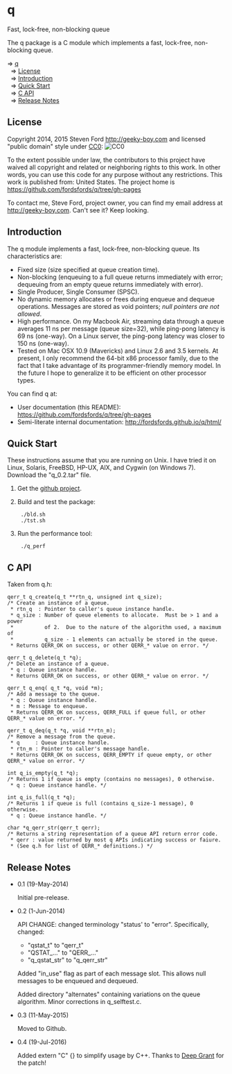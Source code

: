# q
Fast, lock-free, non-blocking queue

The q package is a C module which implements a fast, lock-free, non-blocking queue.

<!-- mdtoc-start -->
&DoubleRightArrow; [q](#q)  
&nbsp;&nbsp;&DoubleRightArrow; [License](#license)  
&nbsp;&nbsp;&DoubleRightArrow; [Introduction](#introduction)  
&nbsp;&nbsp;&DoubleRightArrow; [Quick Start](#quick-start)  
&nbsp;&nbsp;&DoubleRightArrow; [C API](#c-api)  
&nbsp;&nbsp;&DoubleRightArrow; [Release Notes](#release-notes)  
<!-- TOC created by '../mdtoc/mdtoc.pl README.md' (see https://github.com/fordsfords/mdtoc) -->
<!-- mdtoc-end -->

## License

Copyright 2014, 2015 Steven Ford http://geeky-boy.com and licensed
"public domain" style under
[CC0](http://creativecommons.org/publicdomain/zero/1.0/): 
![CC0](https://licensebuttons.net/p/zero/1.0/88x31.png "CC0")

To the extent possible under law, the contributors to this project have
waived all copyright and related or neighboring rights to this work.
In other words, you can use this code for any purpose without any
restrictions.  This work is published from: United States.  The project home
is https://github.com/fordsfords/q/tree/gh-pages

To contact me, Steve Ford, project owner, you can find my email address
at http://geeky-boy.com.  Can't see it?  Keep looking.

## Introduction

The q module implements a fast, lock-free, non-blocking queue.  Its characteristics are:

* Fixed size (size specified at queue creation time).
* Non-blocking (enqueuing to a full queue returns immediately with error; dequeuing from an empty queue returns immediately with error).
* Single Producer, Single Consumer (SPSC).
* No dynamic memory allocates or frees during enqueue and dequeue operations.  Messages are stored as void pointers; _null pointers are not allowed_.
* High performance.  On my Macbook Air, streaming data through a queue averages 11 ns per message (queue size=32), while ping-pong latency is 69 ns (one-way).
On a Linux server, the ping-pong latency was closer to 150 ns (one-way).
* Tested on Mac OSX 10.9 (Mavericks) and Linux 2.6 and 3.5 kernels.  At present, I only recommend the 64-bit x86 processor family, due to the fact that I take advantage of its programmer-friendly memory model.  In the future I hope to generalize it to be efficient on other processor types.

You can find q at:

* User documentation (this README): https://github.com/fordsfords/q/tree/gh-pages
* Semi-literate internal documentation: http://fordsfords.github.io/q/html/

## Quick Start

These instructions assume that you are running on Unix.  I have tried it on Linux, Solaris, FreeBSD, HP-UX, AIX, and Cygwin (on Windows 7).
Download the "q_0.2.tar" file.

1. Get the [github project](https://github.com/fordsfords/q/tree/gh-pages).

2. Build and test the package:

        ./bld.sh
        ./tst.sh

3. Run the performance tool:

        ./q_perf

## C API

Taken from q.h:

```
qerr_t q_create(q_t **rtn_q, unsigned int q_size);
/* Create an instance of a queue.
 * rtn_q  : Pointer to caller's queue instance handle.
 * q_size : Number of queue elements to allocate.  Must be > 1 and a power
 *          of 2.  Due to the nature of the algorithm used, a maximum of
 *          q_size - 1 elements can actually be stored in the queue.
 * Returns QERR_OK on success, or other QERR_* value on error. */

qerr_t q_delete(q_t *q);
/* Delete an instance of a queue.
 * q : Queue instance handle.
 * Returns QERR_OK on success, or other QERR_* value on error. */

qerr_t q_enq( q_t *q, void *m);
/* Add a message to the queue.
 * q : Queue instance handle.
 * m : Message to enqueue.
 * Returns QERR_OK on success, QERR_FULL if queue full, or other QERR_* value on error. */

qerr_t q_deq(q_t *q, void **rtn_m);
/* Remove a message from the queue.
 * q     : Queue instance handle.
 * rtn_m : Pointer to caller's message handle.
 * Returns QERR_OK on success, QERR_EMPTY if queue empty, or other QERR_* value on error. */

int q_is_empty(q_t *q);
/* Returns 1 if queue is empty (contains no messages), 0 otherwise.
 * q : Queue instance handle. */

int q_is_full(q_t *q);
/* Returns 1 if queue is full (contains q_size-1 message), 0 otherwise.
 * q : Queue instance handle. */

char *q_qerr_str(qerr_t qerr);
/* Returns a string representation of a queue API return error code.
 * qerr : value returned by most q APIs indicating success or faiure.
 * (See q.h for list of QERR_* definitions.) */
```

## Release Notes

* 0.1 (19-May-2014)

    Initial pre-release.

* 0.2 (1-Jun-2014)

    API CHANGE: changed terminology "status' to "error".  Specifically, changed:

    * "qstat_t" to "qerr_t"
    * "QSTAT_..." to "QERR_..."
    * "q_qstat_str" to "q_qerr_str"

    Added "in_use" flag as part of each message slot.  This allows null messages to be enqueued and dequeued.

    Added directory "alternates" containing variations on the queue algorithm.
Minor corrections in q_selftest.c.

* 0.3 (11-May-2015)

    Moved to Github.

* 0.4 (19-Jul-2016)

    Added extern "C" {} to simplify usage by C++.  Thanks to [Deep
    Grant](https://github.com/deepgrant) for the patch!

